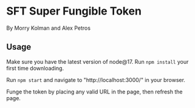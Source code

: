 # SFT Super Fungible Token

By Morry Kolman and Alex Petros

## Usage
Make sure you have the latest version of node@17. Run `npm install` your first time downloading.

Run `npm start` and navigate to "http://localhost:3000/" in your browser.

Funge the token by placing any valid URL in the page, then refresh the page.
